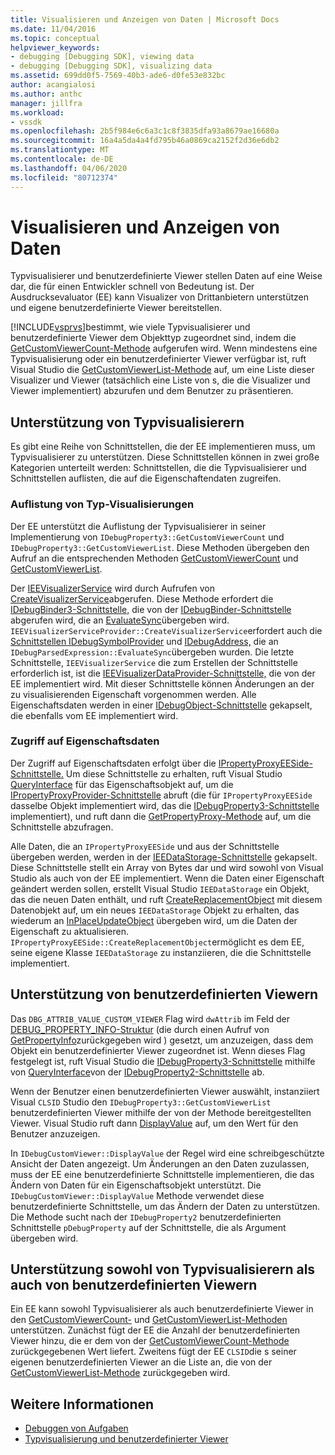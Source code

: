 ```yaml
---
title: Visualisieren und Anzeigen von Daten | Microsoft Docs
ms.date: 11/04/2016
ms.topic: conceptual
helpviewer_keywords:
- debugging [Debugging SDK], viewing data
- debugging [Debugging SDK], visualizing data
ms.assetid: 699dd0f5-7569-40b3-ade6-d0fe53e832bc
author: acangialosi
ms.author: anthc
manager: jillfra
ms.workload:
- vssdk
ms.openlocfilehash: 2b5f984e6c6a3c1c8f3835dfa93a8679ae16680a
ms.sourcegitcommit: 16a4a5da4a4fd795b46a0869ca2152f2d36e6db2
ms.translationtype: MT
ms.contentlocale: de-DE
ms.lasthandoff: 04/06/2020
ms.locfileid: "80712374"
---
```

# <a name="visualizing-and-viewing-data"></a>Visualisieren und Anzeigen von Daten
Typvisualisierer und benutzerdefinierte Viewer stellen Daten auf eine Weise dar, die für einen Entwickler schnell von Bedeutung ist. Der Ausdrucksevaluator (EE) kann Visualizer von Drittanbietern unterstützen und eigene benutzerdefinierte Viewer bereitstellen.

 [!INCLUDE[vsprvs](../../code-quality/includes/vsprvs_md.md)]bestimmt, wie viele Typvisualisierer und benutzerdefinierte Viewer dem Objekttyp zugeordnet sind, indem die [GetCustomViewerCount-Methode](../../extensibility/debugger/reference/idebugproperty3-getcustomviewercount.md) aufgerufen wird. Wenn mindestens eine Typvisualisierung oder ein benutzerdefinierter Viewer verfügbar ist, ruft Visual Studio die [GetCustomViewerList-Methode](../../extensibility/debugger/reference/idebugproperty3-getcustomviewerlist.md) auf, um eine Liste dieser Visualizer und Viewer (tatsächlich eine Liste von s, die die Visualizer und Viewer implementiert) abzurufen und dem Benutzer zu präsentieren.

## <a name="supporting-type-visualizers"></a>Unterstützung von Typvisualisierern
 Es gibt eine Reihe von Schnittstellen, die der EE implementieren muss, um Typvisualisierer zu unterstützen. Diese Schnittstellen können in zwei große Kategorien unterteilt werden: Schnittstellen, die die Typvisualisierer und Schnittstellen auflisten, die auf die Eigenschaftendaten zugreifen.

### <a name="listing-type-visualizers"></a>Auflistung von Typ-Visualisierungen
 Der EE unterstützt die Auflistung der Typvisualisierer in seiner Implementierung von `IDebugProperty3::GetCustomViewerCount` und `IDebugProperty3::GetCustomViewerList`. Diese Methoden übergeben den Aufruf an die entsprechenden Methoden [GetCustomViewerCount](../../extensibility/debugger/reference/ieevisualizerservice-getcustomviewercount.md) und [GetCustomViewerList](../../extensibility/debugger/reference/ieevisualizerservice-getcustomviewerlist.md).

 Der [IEEVisualizerService](../../extensibility/debugger/reference/ieevisualizerservice.md) wird durch Aufrufen von [CreateVisualizerService](../../extensibility/debugger/reference/ieevisualizerserviceprovider-createvisualizerservice.md)abgerufen. Diese Methode erfordert die [IDebugBinder3-Schnittstelle,](../../extensibility/debugger/reference/idebugbinder3.md) die von der [IDebugBinder-Schnittstelle](../../extensibility/debugger/reference/idebugbinder.md) abgerufen wird, die an [EvaluateSync](../../extensibility/debugger/reference/idebugparsedexpression-evaluatesync.md)übergeben wird. `IEEVisualizerServiceProvider::CreateVisualizerService`erfordert auch die [Schnittstellen IDebugSymbolProvider](../../extensibility/debugger/reference/idebugsymbolprovider.md) und [IDebugAddress,](../../extensibility/debugger/reference/idebugaddress.md) die an `IDebugParsedExpression::EvaluateSync`übergeben wurden. Die letzte Schnittstelle, `IEEVisualizerService` die zum Erstellen der Schnittstelle erforderlich ist, ist die [IEEVisualizerDataProvider-Schnittstelle,](../../extensibility/debugger/reference/ieevisualizerdataprovider.md) die von der EE implementiert wird. Mit dieser Schnittstelle können Änderungen an der zu visualisierenden Eigenschaft vorgenommen werden. Alle Eigenschaftsdaten werden in einer [IDebugObject-Schnittstelle](../../extensibility/debugger/reference/idebugobject.md) gekapselt, die ebenfalls vom EE implementiert wird.

### <a name="accessing-property-data"></a>Zugriff auf Eigenschaftsdaten
 Der Zugriff auf Eigenschaftsdaten erfolgt über die [IPropertyProxyEESide-Schnittstelle.](../../extensibility/debugger/reference/ipropertyproxyeeside.md) Um diese Schnittstelle zu erhalten, ruft Visual Studio [QueryInterface](/cpp/atl/queryinterface) für das Eigenschaftsobjekt auf, um die [IPropertyProxyProvider-Schnittstelle](../../extensibility/debugger/reference/ipropertyproxyprovider.md) abruft (die für `IPropertyProxyEESide` dasselbe Objekt implementiert wird, das die [IDebugProperty3-Schnittstelle](../../extensibility/debugger/reference/idebugproperty3.md) implementiert), und ruft dann die [GetPropertyProxy-Methode](../../extensibility/debugger/reference/ipropertyproxyprovider-getpropertyproxy.md) auf, um die Schnittstelle abzufragen.

 Alle Daten, die an `IPropertyProxyEESide` und aus der Schnittstelle übergeben werden, werden in der [IEEDataStorage-Schnittstelle](../../extensibility/debugger/reference/ieedatastorage.md) gekapselt. Diese Schnittstelle stellt ein Array von Bytes dar und wird sowohl von Visual Studio als auch von der EE implementiert. Wenn die Daten einer Eigenschaft geändert werden sollen, erstellt Visual Studio `IEEDataStorage` ein Objekt, das die neuen Daten enthält, und ruft [CreateReplacementObject](../../extensibility/debugger/reference/ipropertyproxyeeside-createreplacementobject.md) mit diesem Datenobjekt auf, um ein neues `IEEDataStorage` Objekt zu erhalten, das wiederum an [InPlaceUpdateObject](../../extensibility/debugger/reference/ipropertyproxyeeside-inplaceupdateobject.md) übergeben wird, um die Daten der Eigenschaft zu aktualisieren. `IPropertyProxyEESide::CreateReplacementObject`ermöglicht es dem EE, seine eigene Klasse `IEEDataStorage` zu instanziieren, die die Schnittstelle implementiert.

## <a name="supporting-custom-viewers"></a>Unterstützung von benutzerdefinierten Viewern
 Das `DBG_ATTRIB_VALUE_CUSTOM_VIEWER` Flag wird `dwAttrib` im Feld der [DEBUG_PROPERTY_INFO-Struktur](../../extensibility/debugger/reference/debug-property-info.md) (die durch einen Aufruf von [GetPropertyInfo](../../extensibility/debugger/reference/idebugproperty2-getpropertyinfo.md)zurückgegeben wird ) gesetzt, um anzuzeigen, dass dem Objekt ein benutzerdefinierter Viewer zugeordnet ist. Wenn dieses Flag festgelegt ist, ruft Visual Studio die [IDebugProperty3-Schnittstelle](../../extensibility/debugger/reference/idebugproperty3.md) mithilfe von [QueryInterface](/cpp/atl/queryinterface)von der [IDebugProperty2-Schnittstelle](../../extensibility/debugger/reference/idebugproperty2.md) ab.

 Wenn der Benutzer einen benutzerdefinierten Viewer auswählt, instanziiert Visual `CLSID` Studio den `IDebugProperty3::GetCustomViewerList` benutzerdefinierten Viewer mithilfe der von der Methode bereitgestellten Viewer. Visual Studio ruft dann [DisplayValue](../../extensibility/debugger/reference/idebugcustomviewer-displayvalue.md) auf, um den Wert für den Benutzer anzuzeigen.

 In `IDebugCustomViewer::DisplayValue` der Regel wird eine schreibgeschützte Ansicht der Daten angezeigt. Um Änderungen an den Daten zuzulassen, muss der EE eine benutzerdefinierte Schnittstelle implementieren, die das Ändern von Daten für ein Eigenschaftsobjekt unterstützt. Die `IDebugCustomViewer::DisplayValue` Methode verwendet diese benutzerdefinierte Schnittstelle, um das Ändern der Daten zu unterstützen. Die Methode sucht nach der `IDebugProperty2` benutzerdefinierten Schnittstelle `pDebugProperty` auf der Schnittstelle, die als Argument übergeben wird.

## <a name="supporting-both-type-visualizers-and-custom-viewers"></a>Unterstützung sowohl von Typvisualisierern als auch von benutzerdefinierten Viewern
 Ein EE kann sowohl Typvisualisierer als auch benutzerdefinierte Viewer in den [GetCustomViewerCount-](../../extensibility/debugger/reference/idebugproperty3-getcustomviewercount.md) und [GetCustomViewerList-Methoden](../../extensibility/debugger/reference/idebugproperty3-getcustomviewerlist.md) unterstützen. Zunächst fügt der EE die Anzahl der benutzerdefinierten Viewer hinzu, die er dem von der [GetCustomViewerCount-Methode](../../extensibility/debugger/reference/ieevisualizerservice-getcustomviewercount.md) zurückgegebenen Wert liefert. Zweitens fügt der EE `CLSID`die s seiner eigenen benutzerdefinierten Viewer an die Liste an, die von der [GetCustomViewerList-Methode](../../extensibility/debugger/reference/ieevisualizerservice-getcustomviewerlist.md) zurückgegeben wird.

## <a name="see-also"></a>Weitere Informationen
- [Debuggen von Aufgaben](../../extensibility/debugger/debugging-tasks.md)
- [Typvisualisierung und benutzerdefinierter Viewer](../../extensibility/debugger/type-visualizer-and-custom-viewer.md)
